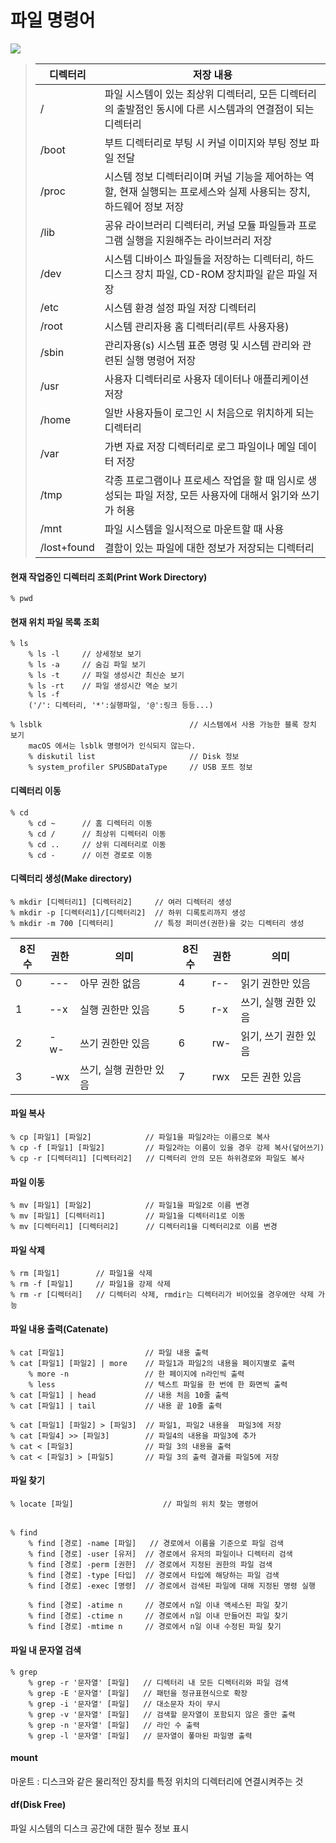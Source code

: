 # 파일 명령어

![](https://velog.velcdn.com/images/yun9yu/post/34f842dd-11bc-4926-b210-1fd52a3947c5/image.png)
>|디렉터리|저장 내용|
>|------|------|
>|/| 파일 시스템이 있는 최상위 디렉터리, 모든 디렉터리의 출발점인 동시에 다른 시스템과의 연결점이 되는 디렉터리|
>|/boot| 부트 디렉터리로 부팅 시 커널 이미지와 부팅 정보 파일 전달|
>|/proc| 시스템 정보 디렉터리이며 커널 기능을 제어하는 역할, 현재 실행되는 프로세스와 실제 사용되는 장치, 하드웨어 정보 저장|
>|/lib| 공유 라이브러리 디렉터리, 커널 모듈 파일들과 프로그램 실행을 지원해주는 라이브러리 저장|
>|/dev| 시스템 디바이스 파일들을 저장하는 디렉터리, 하드 디스크 장치 파일, CD-ROM 장치파일 같은 파일 저장|
>|/etc| 시스템 환경 설정 파일 저장 디렉터리|
>|/root| 시스템 관리자용 홈 디렉터리(루트 사용자용)|
>|/sbin| 관리자용(s) 시스템 표준 명령 및 시스템 관리와 관련된 실행 명령어 저장|
>|/usr| 사용자 디렉터리로 사용자 데이터나 애플리케이션 저장|
>|/home| 일반 사용자들이 로그인 시 처음으로 위치하게 되는 디렉터리|
>|/var| 가변 자료 저장 디렉터리로 로그 파일이나 메일 데이터 저장|
>|/tmp| 각종 프로그램이나 프로세스 작업을 할 때 임시로 생성되는 파일 저장, 모든 사용자에 대해서 읽기와 쓰기가 허용|
>|/mnt| 파일 시스템을 일시적으로 마운트할 때 사용|
>|/lost+found| 결함이 있는 파일에 대한 정보가 저장되는 디렉터리|

#### 현재 작업중인 디렉터리 조회(Print Work Directory)

    % pwd 

#### 현재 위치 파일 목록 조회

    % ls
        % ls -l     // 상세정보 보기
        % ls -a     // 숨김 파일 보기
        % ls -t     // 파일 생성시간 최신순 보기
        % ls -rt    // 파일 생성시간 역순 보기
        % ls -f    
        ('/': 디렉터리, '*':실행파일, '@':링크 등등...)

    % lsblk                                 // 시스템에서 사용 가능한 블록 장치 보기
        macOS 에서는 lsblk 명령어가 인식되지 않는다.
        % diskutil list                     // Disk 정보
        % system_profiler SPUSBDataType     // USB 포트 정보

#### 디렉터리 이동

    % cd
        % cd ~      // 홈 디렉터리 이동
        % cd /      // 최상위 디렉터리 이동
        % cd ..     // 상위 디레터리로 이동
        % cd -      // 이전 경로로 이동

#### 디렉터리 생성(Make directory)

    % mkdir [디렉터리1] [디렉터리2]     // 여러 디렉터리 생성
    % mkdir -p [디렉터리1]/[디렉터리2]  // 하위 디록토리까지 생성
    % mkdir -m 700 [디렉터리]         // 특정 퍼미션(권한)을 갖는 디렉터리 생성 

|8진수|권한|의미|8진수|권한|의미|
|----|---|---|---|---|---|
|0|---|아무 권한 없음|4|r--|읽기 권한만 있음|
|1|--x|실행 권한만 있음|5|r-x|쓰기, 실행 권한 있음|
|2|-w-|쓰기 권한만 있음|6|rw-|읽기, 쓰기 권한 있음|
|3|-wx|쓰기, 실행 권한만 있음|7|rwx|모든 권한 있음|

#### 파일 복사

    % cp [파일1] [파일2]            // 파일1을 파일2라는 이름으로 복사
    % cp -f [파일1] [파일2]         // 파일2라는 이름이 있을 경우 강제 복사(덮어쓰기)
    % cp -r [디렉터리1] [디렉터리2]   // 디렉터리 안의 모든 하위경로와 파일도 복사

#### 파일 이동

    % mv [파일1] [파일2]            // 파일1을 파일2로 이름 변경
    % mv [파일1] [디렉터리1]         // 파일1을 디렉터리1로 이동
    % mv [디렉터리1] [디렉터리2]      // 디렉터리1을 디렉터리2로 이름 변경

#### 파일 삭제

    % rm [파일1]        // 파일1을 삭제
    % rm -f [파일1]     // 파일1을 강제 삭제
    % rm -r [디렉터리]   // 디렉터리 삭제, rmdir는 디렉터리가 비어있을 경우에만 삭제 가능

#### 파일 내용 출력(Catenate)

    % cat [파일1]                  // 파일 내용 출력
    % cat [파일1] [파일2] | more    // 파일1과 파일2의 내용을 페이지별로 출력 
        % more -n                 // 한 페이지에 n라인씩 출력
        % less                    // 텍스트 파일을 한 번에 한 화면씩 출력
    % cat [파일1] | head           // 내용 처음 10줄 출력
    % cat [파일1] | tail           // 내용 끝 10줄 출력

    % cat [파일1] [파일2] > [파일3]  // 파일1, 파일2 내용을  파일3에 저장
    % cat [파일4] >> [파일3]        // 파일4의 내용을 파일3에 추가
    % cat < [파일3]                // 파일 3의 내용을 출력
    % cat < [파일3] > [파일5]       // 파일 3의 출력 결과를 파일5에 저장

#### 파일 찾기

    % locate [파일]                    // 파일의 위치 찾는 명령어

######

    % find 
        % find [경로] -name [파일]   // 경로에서 이름을 기준으로 파일 검색
        % find [경로] -user [유저]  // 경로에서 유저의 파일이나 디렉터리 검색
        % find [경로] -perm [권한]  // 경로에서 지정된 권한의 파일 검색
        % find [경로] -type [타입]  // 경로에서 타입에 해당하는 파일 검색
        % find [경로] -exec [명령]  // 경로에서 검색된 파일에 대해 지정된 명령 실행

        % find [경로] -atime n     // 경로에서 n일 이내 액세스된 파일 찾기
        % find [경로] -ctime n     // 경로에서 n일 이내 만들어진 파일 찾기
        % find [경로] -mtime n     // 경로에서 n일 이내 수정된 파일 찾기

#### 파일 내 문자열 검색

    % grep 
        % grep -r '문자열' [파일]   // 디렉터리 내 모든 디렉터리와 파일 검색
        % grep -E '문자열' [파일]   // 패턴을 정규표현식으로 확장
        % grep -i '문자열' [파일]   // 대소문자 차이 무시
        % grep -v '문자열' [파일]   // 검색할 문자열이 포함되지 않은 줄만 출력
        % grep -n '문자열' [파일]   // 라인 수 출력
        % grep -l '문자열' [파일]   // 문자열이 퐇마된 파일명 출력

#### mount
마운트 : 디스크와 같은 물리적인 장치를 특정 위치의 디렉터리에 연결시켜주는 것  

#### df(Disk Free)
파일 시스템의 디스크 공간에 대한 필수 정보 표시